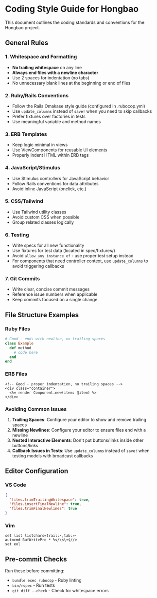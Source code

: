 # Coding Style Guide for Hongbao

This document outlines the coding standards and conventions for the Hongbao project.

## General Rules

### 1. Whitespace and Formatting
- **No trailing whitespace** on any line
- **Always end files with a newline character**
- Use 2 spaces for indentation (no tabs)
- No unnecessary blank lines at the beginning or end of files

### 2. Ruby/Rails Conventions
- Follow the Rails Omakase style guide (configured in .rubocop.yml)
- Use `update_columns` instead of `save!` when you need to skip callbacks
- Prefer fixtures over factories in tests
- Use meaningful variable and method names

### 3. ERB Templates
- Keep logic minimal in views
- Use ViewComponents for reusable UI elements
- Properly indent HTML within ERB tags

### 4. JavaScript/Stimulus
- Use Stimulus controllers for JavaScript behavior
- Follow Rails conventions for data attributes
- Avoid inline JavaScript (onclick, etc.)

### 5. CSS/Tailwind
- Use Tailwind utility classes
- Avoid custom CSS when possible
- Group related classes logically

### 6. Testing
- Write specs for all new functionality
- Use fixtures for test data (located in spec/fixtures/)
- Avoid `allow_any_instance_of` - use proper test setup instead
- For components that need controller context, use `update_columns` to avoid triggering callbacks

### 7. Git Commits
- Write clear, concise commit messages
- Reference issue numbers when applicable
- Keep commits focused on a single change

## File Structure Examples

### Ruby Files
```ruby
# Good - ends with newline, no trailing spaces
class Example
  def method
    # code here
  end
end
```

### ERB Files
```erb
<!-- Good - proper indentation, no trailing spaces -->
<div class="container">
  <%= render Component.new(item: @item) %>
</div>
```

### Avoiding Common Issues

1. **Trailing Spaces**: Configure your editor to show and remove trailing spaces
2. **Missing Newlines**: Configure your editor to ensure files end with a newline
3. **Nested Interactive Elements**: Don't put buttons/links inside other buttons/links
4. **Callback Issues in Tests**: Use `update_columns` instead of `save!` when testing models with broadcast callbacks

## Editor Configuration

### VS Code
```json
{
  "files.trimTrailingWhitespace": true,
  "files.insertFinalNewline": true,
  "files.trimFinalNewlines": true
}
```

### Vim
```vim
set list listchars=trail:·,tab:»·
autocmd BufWritePre * %s/\s\+$//e
set eol
```

## Pre-commit Checks

Run these before committing:
- `bundle exec rubocop` - Ruby linting
- `bin/rspec` - Run tests
- `git diff --check` - Check for whitespace errors
